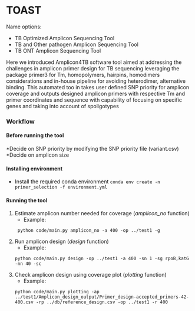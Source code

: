 # TOAST
Name options:
- TB Optimized Amplicon Sequencing Tool
- TB and Other pathogen Amplicon Sequencing Tool
- TB ONT Amplicon Sequencing Tool

Here we introduced Amplicon4TB software tool aimed at addressing the challenges in amplicon primer design for TB sequencing leveraging the package primer3 for Tm, homopolymers, hairpins, homodimers considerations and in-house pipeline for avoiding heterodimer, alternative binding. This automated too in takes user defined SNP priority for amplicon coverage and outputs designed amplicon primers with respective Tm and primer coordinates and sequence with capability of focusing on specific genes and taking into account of spoligotypes 

### Workflow
#### Before running the tool
*Decide on SNP priority by modifying the SNP priority file (variant.csv)
*Decide on amplicon size

#### Installing environment
- Install the required conda environment
    ```conda env create -n primer_selection -f environment.yml```
    
#### Running the tool
1. Estimate amplicon number needed for coverage (*amplicon_no* function)
   - Example: 
   ```
    python code/main.py amplicon_no -a 400 -op ../test1 -g
   ```
2. Run amplicon design (*design* function)
    - Example: 
    ```
    python code/main.py design -op ../test1 -a 400 -sn 1 -sg rpoB,katG -nn 40 -sc
    ```
3. Check amplicon design using coverage plot (*plotting* function)
    - Example: 
    ```
    python code/main.py plotting -ap ../test1/Amplicon_design_output/Primer_design-accepted_primers-42-400.csv -rp ../db/reference_design.csv -op ../test1 -r 400
    ``` 
